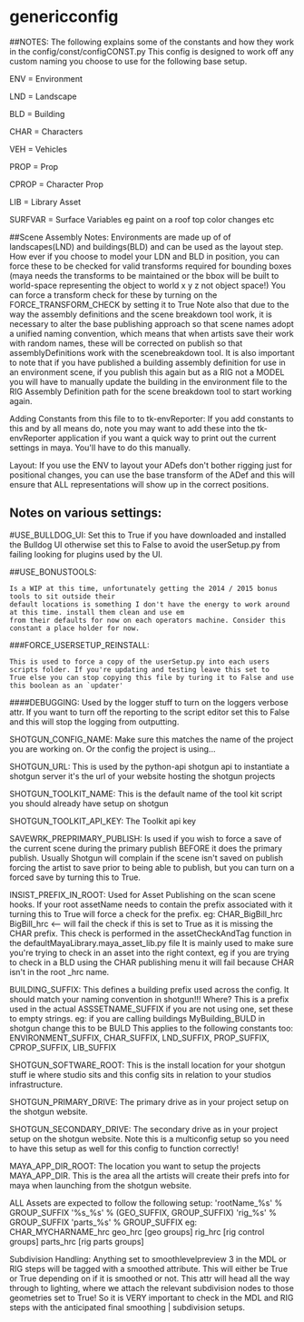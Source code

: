 genericconfig
=============
##NOTES:
The following explains some of the constants and how they work in the config/const/configCONST.py
This config is designed to work off any custom naming you choose to use for the following base setup.

ENV     = Environment

LND     = Landscape

BLD     = Building

CHAR    = Characters

VEH     = Vehicles

PROP    = Prop

CPROP   = Character Prop

LIB     = Library Asset

SURFVAR = Surface Variables eg paint on a roof top color changes etc


##Scene Assembly Notes:
Environments are made up of of landscapes(LND) and buildings(BLD) and can be used as the layout step.
How ever if you choose to model your LDN and BLD in position, you can force these to be checked for
valid transforms required for bounding boxes (maya needs the transforms to be maintained or the bbox
will be built to world-space representing the object to world x y z not object space!)
You can force a transform check for these by turning on the FORCE_TRANSFORM_CHECK by setting it to True
Note also that due to the way the assembly definitions and the scene breakdown tool work, it is necessary to alter
the base publishing approach so that scene names adopt a unified naming convention, which means that when artists
save their work with random names, these will be corrected on publish so that assemblyDefinitions work with the scenebreakdown
tool.
It is also important to note that if you have published a building assembly definition for use in an environment scene, if you
publish this again but as a RIG not a MODEL you will have to manually update the building in the environment file to the RIG Assembly
Definition path for the scene breakdown tool to start working again.

Adding Constants from this file to to tk-envReporter:
If you add constants to this and by all means do, note you may want to add these into the tk-envReporter application if you want a quick way
to print out the current settings in maya. You'll have to do this manually.

Layout:
If you use the ENV to layout your ADefs don't bother rigging just for positional changes, you can use the base transform of the ADef and this will
ensure that ALL representations will show up in the correct positions.

## Notes on various settings:
#USE_BULLDOG_UI:
    Set this to True if you have downloaded and installed the Bulldog UI otherwise set this to False to avoid the userSetup.py
    from failing looking for plugins used by the UI.

##USE_BONUSTOOLS:

    Is a WIP at this time, unfortunately getting the 2014 / 2015 bonus tools to sit outside their
    default locations is something I don't have the energy to work around at this time. install them clean and use em
    from their defaults for now on each operators machine. Consider this constant a place holder for now.

###FORCE_USERSETUP_REINSTALL:

    This is used to force a copy of the userSetup.py into each users scripts folder. If you're updating and testing leave this set to
    True else you can stop copying this file by turing it to False and use this boolean as an `updater'

####DEBUGGING:
    Used by the logger stuff to turn on the loggers verbose attr. If you want to turn off the reporting to the script editor set this
    to False and this will stop the logging from outputting.

SHOTGUN_CONFIG_NAME:
    Make sure this matches the name of the project you are working on. Or the config the project is using...

SHOTGUN_URL:
    This is used by the python-api shotgun api to instantiate a shotgun server it's the url of your website hosting the shotgun projects

SHOTGUN_TOOLKIT_NAME:
    This is the default name of the tool kit script you should already have setup on shotgun

SHOTGUN_TOOLKIT_API_KEY:
    The Toolkit api key

SAVEWRK_PREPRIMARY_PUBLISH:
    Is used if you wish to force a save of the current scene during the primary publish
    BEFORE it does the primary publish. Usually Shotgun will complain if the scene isn't saved on publish forcing the
    artist to save prior to being able to publish, but you can turn on a forced save by turning this to True.

INSIST_PREFIX_IN_ROOT:
    Used for Asset Publishing on the scan scene hooks. If your root assetName needs to contain the prefix associated with it turning this to
    True will force a check for the prefix. eg:
    CHAR_BigBill_hrc
    BigBill_hrc <-- will fail the check if this is set to True as it is missing the CHAR prefix.
    This check is performed in the assetCheckAndTag function in the defaultMayaLibrary.maya_asset_lib.py file
    It is mainly used to make sure you're trying to check in an asset into the right context, eg if you are trying to check in a BLD using the CHAR
    publishing menu it will fail because CHAR isn't in the root _hrc name.

BUILDING_SUFFIX:
    This defines a building prefix used across the config. It should match your naming convention in shotgun!!!
    Where? This is a prefix used in the actual ASSSETNAME_SUFFIX if you are not using one, set these to empty strings.
    eg: if you are calling buildings MyBuilding_BULD in shotgun change this to be BULD
    This applies to the following constants too:
    ENVIRONMENT_SUFFIX, CHAR_SUFFIX, LND_SUFFIX, PROP_SUFFIX, CPROP_SUFFIX, LIB_SUFFIX

SHOTGUN_SOFTWARE_ROOT:
    This is the install location for your shotgun stuff ie where studio sits and this config sits in relation to your studios infrastructure.

SHOTGUN_PRIMARY_DRIVE:
    The primary drive as in your project setup on the shotgun website.

SHOTGUN_SECONDARY_DRIVE:
    The secondary drive as in your project setup on the shotgun website. Note this is a multiconfig setup so you need to have this setup as well for this
    config to function correctly!

MAYA_APP_DIR_ROOT:
    The location you want to setup the projects MAYA_APP_DIR. This is the area all the artists will create their prefs into for maya when
    launching from the shotgun website.

ALL Assets are expected to follow the following setup:
    'rootName_%s' % GROUP_SUFFIX
        '%s_%s' % (GEO_SUFFIX, GROUP_SUFFIX)
        'rig_%s' % GROUP_SUFFIX
        'parts_%s' % GROUP_SUFFIX
eg:
    CHAR_MYCHARNAME_hrc
        geo_hrc
            [geo groups]
        rig_hrc
            [rig control groups]
        parts_hrc
            [rig parts groups]

Subdivision Handling:
Anything set to smoothlevelpreview 3 in the MDL or RIG steps will be tagged with a smoothed attribute. This will either be True or True depending on if it is
smoothed or not. This attr will head all the way through to lighting, where we attach the relevant subdivision nodes to those geometries set to True! So
it is VERY important to check in the MDL and RIG steps with the anticipated final smoothing | subdivision setups.
